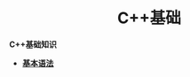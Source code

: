 <h1 align="center">C++基础</h1>


**C++基础知识**

- <font style="font-weight:bold; color:#4169E1;text-decoration:underline;" target="_blank">[基本语法](doc/基础知识/C++基础/基本语法/README.md)</font>  


